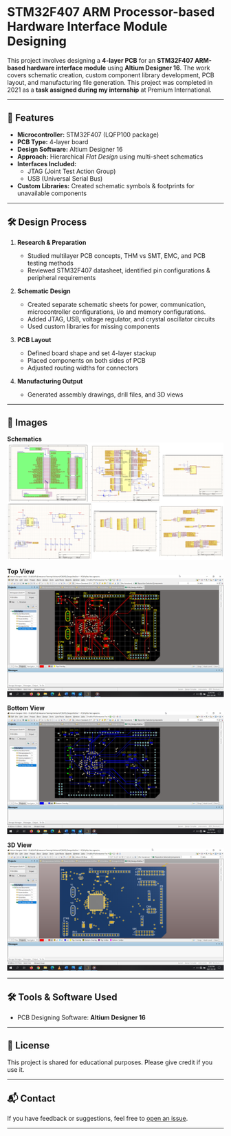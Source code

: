 # STM32F407 ARM Processor-based Hardware Interface Module Designing

This project involves designing a **4-layer PCB** for an **STM32F407 ARM-based hardware interface module** using **Altium Designer 16**. 
The work covers schematic creation, custom component library development, PCB layout, and manufacturing file generation.
This project was completed in 2021 as a **task assigned during my internship** at Premium International.

---

## 📌 Features
- **Microcontroller:** STM32F407 (LQFP100 package)
- **PCB Type:** 4-layer board
- **Design Software:** Altium Designer 16
- **Approach:** Hierarchical *Flat Design* using multi-sheet schematics
- **Interfaces Included:**
  - JTAG (Joint Test Action Group)
  - USB (Universal Serial Bus)
- **Custom Libraries:** Created schematic symbols & footprints for unavailable components

---

## 🛠 Design Process
1. **Research & Preparation**
   - Studied multilayer PCB concepts, THM vs SMT, EMC, and PCB testing methods
   - Reviewed STM32F407 datasheet, identified pin configurations & peripheral requirements

2. **Schematic Design**
   - Created separate schematic sheets for power, communication, microcontroller configurations, i/o and memory configurations.
   - Added JTAG, USB, voltage regulator, and crystal oscillator circuits
   - Used custom libraries for missing components

3. **PCB Layout**
   - Defined board shape and set 4-layer stackup
   - Placed components on both sides of PCB
   - Adjusted routing widths for connectors

4. **Manufacturing Output**
   - Generated assembly drawings, drill files, and 3D views

---

## 📸 Images

**Schematics**  
![Schematics](schematics.png)

**Top View**  
![Top View](top-view.png)

**Bottom View**  
![Bottom View](bottom-view.png)

**3D View**  
![3D View](3d-view.png)

---

## 🛠 Tools & Software Used
- PCB Designing Software: **Altium Designer 16**

---

## 📜 License
This project is shared for educational purposes. Please give credit if you use it.

---

## 📬 Contact
If you have feedback or suggestions, feel free to [open an issue](https://github.com).

---
